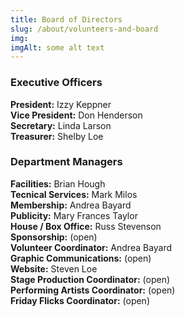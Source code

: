 ```yaml
---
title: Board of Directors
slug: /about/volunteers-and-board
img: 
imgAlt: some alt text
---
```



 ### Executive Officers

 **President:**  Izzy Keppner  
 **Vice President:**   Don Henderson  
 **Secretary:** Linda Larson  
 **Treasurer:**   Shelby Loe  

 ### Department Managers
**Facilities:**  Brian Hough   
**Tecnical Services:** Mark Milos   
**Membership:** Andrea Bayard   
**Publicity:** Mary Frances Taylor   
**House / Box Office:** Russ Stevenson   
**Sponsorship:** (open)   
**Volunteer Coordinator:** Andrea Bayard   
**Graphic Communications:** (open)   
**Website:** Steven Loe   
**Stage Production Coordinator:** (open)   
**Performing Artists Coordinator:** (open)   
**Friday Flicks Coordinator:** (open)



